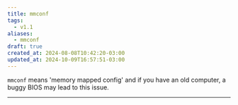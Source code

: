 ```yaml
---
title: mmconf
tags:
  - v1.1
aliases:
  - mmconf
draft: true
created_at: 2024-08-08T10:42:20-03:00
updated_at: 2024-10-09T16:57:51-03:00
---
```


`mmconf` means 'memory mapped config' and if you have an old computer, a buggy BIOS may lead to this issue.

---

